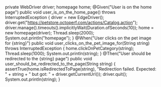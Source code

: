 private WebDriver driver;
	homepage home;
	@Given("User is on the home page")
	public void user_is_on_the_home_page() throws InterruptedException {
		driver = new EdgeDriver();
		driver.get("https://petstore.octoperf.com/actions/Catalog.action");
		driver.manage().timeouts().implicitlyWait(Duration.ofSeconds(10));
		home = new homepage(driver);
	    Thread.sleep(2000);
		 System.out.println("homepage");
	}
	@When("User clicks on the pet image for {string}")
	public void user_clicks_on_the_pet_image_for(String string) throws InterruptedException {
		home.clickOnPetCategory(string);
		Thread.sleep(1000);
	    System.out.println(string);
	}
	@Then("User should be redirected to the {string} page")
	public void user_should_be_redirected_to_the_page(String string) {
		assertTrue(home.isRedirectedToPage(string), "Redirection failed. Expected: " + string + " but got: " + driver.getCurrentUrl());
	    driver.quit();
		 System.out.println(string);
	}
